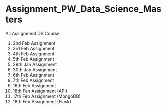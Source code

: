 # Assignment_PW_Data_Science_Masters
All Assignment DS Course

1. 2nd Feb Assignment 
2. 3rd Feb Assignment
3. 4th Feb Assignment
4. 5th Feb Assignment
5. 29th Jan Assignment
6. 30th Jan Assignment
7. 6th Feb Assignment
8. 7th Feb Assignment
9. 16th Feb Assignment
10. 18th Fen Assignment (API)
11. 17th Feb Assignment (MongoDB)
12. 18th Feb Assignment (Flask)
